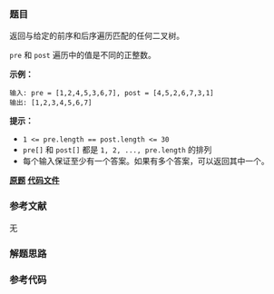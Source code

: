 ### 题目
返回与给定的前序和后序遍历匹配的任何二叉树。

 `pre` 和 `post` 遍历中的值是不同的正整数。



**示例：**

    
    
    输入: pre = [1,2,4,5,3,6,7], post = [4,5,2,6,7,3,1]
    输出: [1,2,3,4,5,6,7]
    



**提示：**

  * `1 <= pre.length == post.length <= 30`
  * `pre[]` 和 `post[]` 都是 `1, 2, ..., pre.length` 的排列
  * 每个输入保证至少有一个答案。如果有多个答案，可以返回其中一个。

 **[原题](https://leetcode-cn.com/problems/construct-binary-tree-from-preorder-and-postorder-traversal/)**    **[代码文件]()**


### 参考文献
无

### 解题思路




### 参考代码

```go


```




